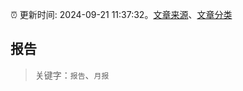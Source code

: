:alarm_clock: 更新时间: 2024-09-21 11:37:32。[文章来源](/README.md)、[文章分类](/TAGS.md)

## 报告


> 关键字：`报告`、`月报`



